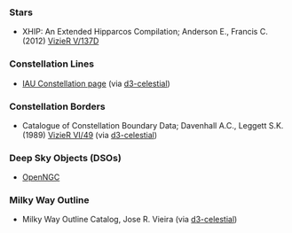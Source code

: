 
### **Stars**
- XHIP: An Extended Hipparcos Compilation; Anderson E., Francis C. (2012) [VizieR V/137D](http://cdsarc.u-strasbg.fr/viz-bin/Cat?V/137D) 


### **Constellation Lines**
- [IAU Constellation page](http://www.iau.org/public/themes/constellations/) (via [d3-celestial](https://github.com/ofrohn/d3-celestial))


### **Constellation Borders**
- Catalogue of Constellation Boundary Data; Davenhall A.C., Leggett S.K. (1989) [VizieR VI/49](http://vizier.cfa.harvard.edu/viz-bin/Cat?VI/49) (via [d3-celestial](https://github.com/ofrohn/d3-celestial))


### **Deep Sky Objects (DSOs)**
- [OpenNGC](https://github.com/mattiaverga/OpenNGC)

### **Milky Way Outline**
- Milky Way Outline Catalog, Jose R. Vieira (via [d3-celestial](https://github.com/ofrohn/d3-celestial))

